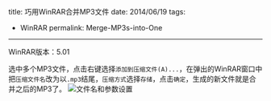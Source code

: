 title: 巧用WinRAR合并MP3文件
date: 2014/06/19
tags:
- WinRAR
permalink: Merge-MP3s-into-One
---
WinRAR版本：5.01

选中多个MP3文件，点击右键选择`添加到压缩文件(A)...`，在弹出的WinRAR窗口中把`压缩文件名`改为以`.mp3`结尾，`压缩方式`选择`存储`，点击`确定`，生成的新文件就是合并之后的MP3了。
![文件名和参数设置][1]


  [1]: https://cdn.jsdelivr.net/gh/gymgle/imgur/2014-06-19_222903.webp "文件名和参数设置"
